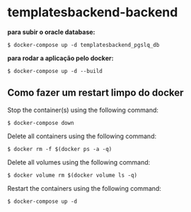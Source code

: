# templatesbackend-backend

**para subir o oracle database:**

    $ docker-compose up -d templatesbackend_pgslq_db

**para rodar a aplicação pelo docker:**

    $ docker-compose up -d --build


## Como fazer um restart limpo do docker

Stop the container(s) using the following command:

    $ docker-compose down

Delete all containers using the following command:

    $ docker rm -f $(docker ps -a -q)

Delete all volumes using the following command:

    $ docker volume rm $(docker volume ls -q)

Restart the containers using the following command:

    $ docker-compose up -d